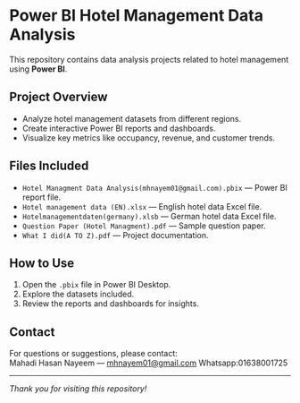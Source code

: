 # Power BI Hotel Management Data Analysis

This repository contains data analysis projects related to hotel management using **Power BI**.

## Project Overview

- Analyze hotel management datasets from different regions.
- Create interactive Power BI reports and dashboards.
- Visualize key metrics like occupancy, revenue, and customer trends.

## Files Included

- `Hotel Managment Data Analysis(mhnayem01@gmail.com).pbix` — Power BI report file.
- `Hotel management data (EN).xlsx` — English hotel data Excel file.
- `Hotelmanagementdaten(germany).xlsb` — German hotel data Excel file.
- `Question Paper (Hotel Managment).pdf` — Sample question paper.
- `What I did(A TO Z).pdf` — Project documentation.

## How to Use

1. Open the `.pbix` file in Power BI Desktop.
2. Explore the datasets included.
3. Review the reports and dashboards for insights.

## Contact

For questions or suggestions, please contact:  
Mahadi Hasan Nayeem — mhnayem01@gmail.com
Whatsapp:01638001725

---

*Thank you for visiting this repository!*

